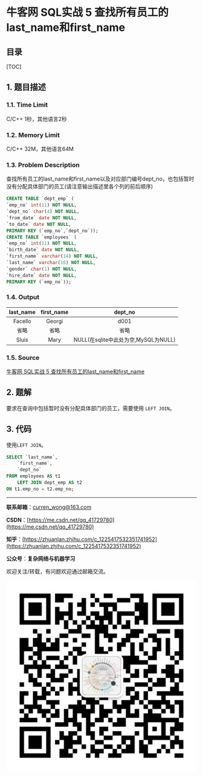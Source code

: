 牛客网 SQL实战 5 查找所有员工的last_name和first_name
===

目录
---

[TOC]

## 1. 题目描述

### 1.1. Time Limit

C/C++ 1秒，其他语言2秒

### 1.2. Memory Limit

C/C++ 32M，其他语言64M

### 1.3. Problem Description

查找所有员工的last_name和first_name以及对应部门编号dept_no，也包括暂时没有分配具体部门的员工(请注意输出描述里各个列的前后顺序)

```sql
CREATE TABLE `dept_emp` (
`emp_no` int(11) NOT NULL,
`dept_no` char(4) NOT NULL,
`from_date` date NOT NULL,
`to_date` date NOT NULL,
PRIMARY KEY (`emp_no`,`dept_no`));
CREATE TABLE `employees` (
`emp_no` int(11) NOT NULL,
`birth_date` date NOT NULL,
`first_name` varchar(14) NOT NULL,
`last_name` varchar(16) NOT NULL,
`gender` char(1) NOT NULL,
`hire_date` date NOT NULL,
PRIMARY KEY (`emp_no`));
```

### 1.4. Output

| last_name | first_name |               dept_no                |
| :-------: | :--------: | :----------------------------------: |
|  Facello  |   Georgi   |                 d001                 |
|   省略    |    省略    |                 省略                 |
|   Sluis   |    Mary    | NULL(在sqlite中此处为空,MySQL为NULL) |

### 1.5. Source

[牛客网 SQL实战 5 查找所有员工的last_name和first_name](https://www.nowcoder.com/practice/dbfafafb2ee2482aa390645abd4463bf?tpId=82&tags=&title=&diffculty=0&judgeStatus=0&rp=1)

## 2. 题解

要求在查询中包括暂时没有分配具体部门的员工，需要使用 `LEFT JOIN`。

## 3. 代码

使用`LEFT JOIN`。

```sql
SELECT `last_name`,
    `first_name`,
    `dept_no`
FROM employees AS t1
    LEFT JOIN dept_emp AS t2
ON t1.emp_no = t2.emp_no;
```

---

**联系邮箱**：curren_wong@163.com

**CSDN**：[https://me.csdn.net/qq_41729780](https://me.csdn.net/qq_41729780)

**知乎**：[https://zhuanlan.zhihu.com/c_1225417532351741952](https://zhuanlan.zhihu.com/c_1225417532351741952)

**公众号**：**复杂网络与机器学习**

欢迎关注/转载，有问题欢迎通过邮箱交流。

![二维码](../../../img/WeChat/QRCode.jpg)
